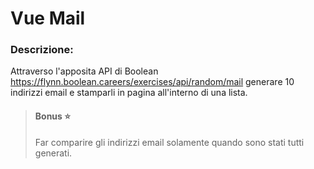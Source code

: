 # Vue Mail

### Descrizione:
Attraverso l'apposita API di Boolean
https://flynn.boolean.careers/exercises/api/random/mail
generare 10 indirizzi email e stamparli in pagina all'interno di una lista.

>#### Bonus :star:
>Far comparire gli indirizzi email solamente quando sono stati tutti generati.